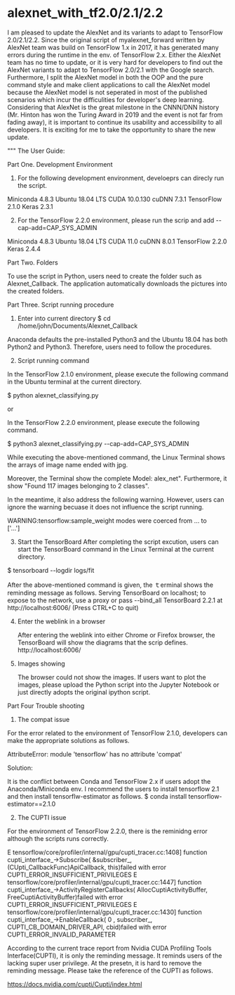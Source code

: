 # alexnet_with_tf2.0/2.1/2.2

I am pleased to update the AlexNet and its variants to adapt to TensorFlow 2.0/2.1/2.2. Since the original script of myalexnet_forward written by AlexNet team was build on TensorFlow 1.x in 2017, it has generated many errors during the runtime in the env. of TensorFlow 2.x. Either the AlexNet team has no time to update, or it is very hard for developers to find out the AlexNet variants to adapt to TensorFlow 2.0/2.1 with the Google search. Furthermore, I split the AlexNet model in both the OOP and the pure command style and make client applications to call the AlexNet model because the AlexNet model is not seperated in most of the published scenarios which incur the difficulities for developer's deep learning. Considering that AlexNet is the great milestone in the CNNN/DNN history (Mr. Hinton has won the Turing Award in 2019 and the event is not far from fading away), it is important to continue its usability and accessibility to all developers. It is exciting for me to take the opportunity to share the new update. 

"""
The User Guide: 

Part One. Development Environment

1. For the following development environment, develoeprs can direcly run the script. 

Miniconda 4.8.3
Ubuntu 18.04 LTS
CUDA 10.0.130
cuDNN 7.3.1 
TensorFlow 2.1.0
Keras 2.3.1 


2. For the TensorFlow 2.2.0 environment, please run the scrip and add --cap-add=CAP_SYS_ADMIN

Miniconda 4.8.3
Ubuntu 18.04 LTS
CUDA 11.0
cuDNN 8.0.1
TensorFlow 2.2.0
Keras 2.4.4


Part Two. Folders 

To use the script in Python, users need to create the folder such as Alexnet_Callback. The application 
automatically downloads the pictures into the created folders. 


Part Three. Script running procedure

1. Enter into current directory
   $ cd /home/john/Documents/Alexnet_Callback
   
Anaconda defaults the pre-installed Python3 and the Ubuntu 18.04 has both Python2 and Python3. Therefore, 
users need to follow the procedures. 

2. Script running command

  In the TensorFlow 2.1.0 environment, please execute the following command in the Ubuntu terminal at the current 
  directory.  
  
  $ python alexnet_classifying.py  
  
  or 
  
  In the TensorFlow 2.2.0 environment, please execute the following command. 
  
  $ python3 alexnet_classifying.py --cap-add=CAP_SYS_ADMIN
  
  While executing the above-mentioned command, the Linux Terminal shows the arrays of image name ended 
  with jpg. 
  
  Moreover, the Terminal show the complete Model: alex_net". Furthermore, it show "Found 117 images 
  belonging to 2 classes". 
  
  In the meantime, it also address the following warning. However, users can ignore the warning becuase it
  does not influence the script running. 
  
  WARNING:tensorflow:sample_weight modes were coerced from
  ...
    to  
  ['...']
 
  
3. Start the TensorBoard
   After completing the script excution, users can start the TensorBoard command in the Linux Terminal 
   at the current directory. 
   
  $ tensorboard --logdir logs/fit
  
  After the above-mentioned command is given, the ｔerminal shows the reminding message as follows. 
  Serving TensorBoard on localhost; to expose to the network, use a proxy or pass --bind_all
  TensorBoard 2.2.1 at http://localhost:6006/ (Press CTRL+C to quit)
  
4. Enter the weblink in a browser

   After entering the weblink into either Chrome or Firefox browser, the TensorBoard will show the diagrams
   that the scrip defines. 
   http://localhost:6006/
   
5. Images showing 

   The browser could not show the images. If users want to plot the images, please upload the Python script 
   into the Jupyter Notebook or just directly adopts the original ipython script. 
  
  
Part Four Trouble shooting 

1. The compat issue 

For the error related to the environment of TensorFlow 2.1.0, developers can make the appropriate solutions as follows. 

AttributeError: 
module 'tensorflow' has no attribute 'compat'

Solution: 

It is the conflict between Conda and TensorFlow 2.x if users adopt the Anaconda/Miniconda env. I recommend 
the users to install tensorflow 2.1 and then install tensorflw-estimator as follows. 
$ conda install tensorflow-estimator==2.1.0


2. The CUPTI issue

For the environment of TensorFlow 2.2.0, there is the reminidng error although the scripts runs correctly. 

E tensorflow/core/profiler/internal/gpu/cupti_tracer.cc:1408] function cupti_interface_->Subscribe( &subscriber_, (CUpti_CallbackFunc)ApiCallback, this)failed with error CUPTI_ERROR_INSUFFICIENT_PRIVILEGES
E tensorflow/core/profiler/internal/gpu/cupti_tracer.cc:1447] function cupti_interface_->ActivityRegisterCallbacks( AllocCuptiActivityBuffer, FreeCuptiActivityBuffer)failed with error CUPTI_ERROR_INSUFFICIENT_PRIVILEGES
E tensorflow/core/profiler/internal/gpu/cupti_tracer.cc:1430] function cupti_interface_->EnableCallback( 0 , subscriber_, CUPTI_CB_DOMAIN_DRIVER_API, cbid)failed with error CUPTI_ERROR_INVALID_PARAMETER

According to the current trace report from Nvidia CUDA Profiling Tools Interface(CUPTI), it is only the reminding message. It reminds users of the lacking super user privilege. At the presetn, it is hard to remove the reminding message. Please take the reference of the CUPTI as follows. 

https://docs.nvidia.com/cupti/Cupti/index.html

